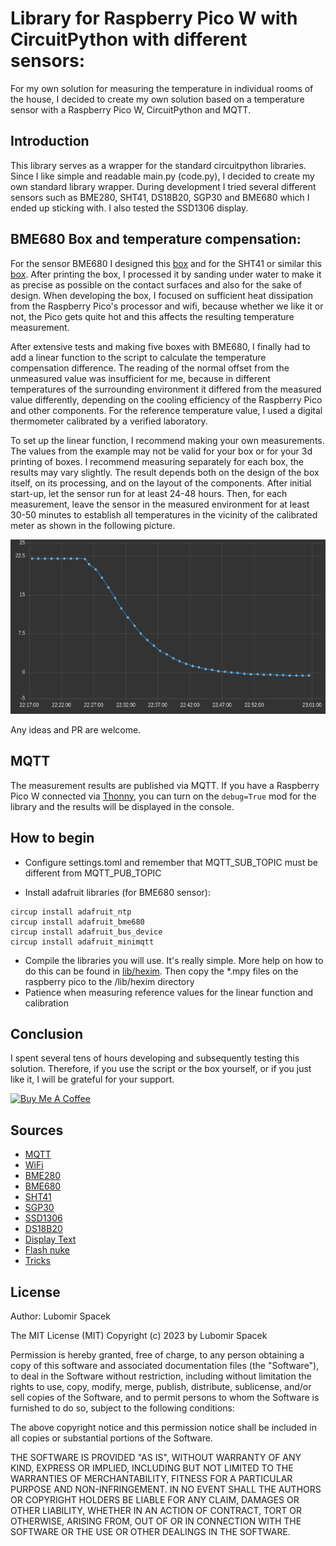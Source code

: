 # Library for Raspberry Pico W with CircuitPython with different sensors:

For my own solution for measuring the temperature in individual rooms of the house, I decided to create my own solution based on a temperature sensor with a Raspberry Pico W, CircuitPython and MQTT.

## Introduction
This library serves as a wrapper for the standard circuitpython libraries. Since I like simple and readable main.py (code.py), I decided to create my own standard library wrapper. During development I tried several different sensors such as BME280, SHT41, DS18B20, SGP30 and BME680 which I ended up sticking with. I also tested the SSD1306 display.

## BME680 Box and temperature compensation:

For the sensor BME680 I designed this [box](https://www.printables.com/model/431150-raspberry-pico-w-bme680) and for the SHT41 or similar this [box](https://www.printables.com/model/431152-raspberry-pico-w-sensor-box). After printing the box, I processed it by sanding under water to make it as precise as possible on the contact surfaces and also for the sake of design. When developing the box, I focused on sufficient heat dissipation from the Raspberry Pico's processor and wifi, because whether we like it or not, the Pico gets quite hot and this affects the resulting temperature measurement.

After extensive tests and making five boxes with BME680, I finally had to add a linear function to the script to calculate the temperature compensation difference. The reading of the normal offset from the unmeasured value was insufficient for me, because in different temperatures of the surrounding environment it differed from the measured value differently, depending on the cooling efficiency of the Raspberry Pico and other components. For the reference temperature value, I used a digital thermometer calibrated by a verified laboratory.

To set up the linear function, I recommend making your own measurements. The values from the example may not be valid for your box or for your 3d printing of boxes. I recommend measuring separately for each box, the results may vary slightly. The result depends both on the design of the box itself, on its processing, and on the layout of the components. After initial start-up, let the sensor run for at least 24-48 hours. Then, for each measurement, leave the sensor in the measured environment for at least 30-50 minutes to establish all temperatures in the vicinity of the calibrated meter as shown in the following picture.

![ch_env.png](./docs/ch_env.png)

Any ideas and PR are welcome.

## MQTT

The measurement results are published via MQTT. If you have a Raspberry Pico W connected via [Thonny](https://thonny.org/), you can turn on the ```debug=True``` mod for the library and the results will be displayed in the console.

## How to begin

- Configure settings.toml and remember that MQTT_SUB_TOPIC must be different from MQTT_PUB_TOPIC

- Install adafruit libraries (for BME680 sensor):
```
circup install adafruit_ntp
circup install adafruit_bme680
circup install adafruit_bus_device
circup install adafruit_minimqtt
```
- Compile the libraries you will use. It's really simple. More help on how to do this can be found in [lib/hexim](./lib/hexim). Then copy the *.mpy files on the raspberry pico to the /lib/hexim directory
- Patience when measuring reference values for the linear function and calibration

## Conclusion

I spent several tens of hours developing and subsequently testing this solution. Therefore, if you use the script or the box yourself, or if you just like it, I will be grateful for your support.

<a href="https://www.buymeacoffee.com/heximcz" target="_blank"><img src="https://cdn.buymeacoffee.com/buttons/default-orange.png" alt="Buy Me A Coffee" height="41" width="174"></a>

## Sources

- [MQTT](https://github.com/adafruit/Adafruit_CircuitPython_MiniMQTT)
- [WiFi](https://learn.adafruit.com/pico-w-wifi-with-circuitpython/pico-w-basic-wifi-test)
- [BME280](https://github.com/adafruit/Adafruit_CircuitPython_BME280)
- [BME680](https://github.com/adafruit/Adafruit_CircuitPython_BME680)
- [SHT41](https://www.rp2040learning.com/code/circuitpython/raspberry-pi-pico-and-sht40-sensor-circuitpython-example.php)
- [SGP30](https://github.com/adafruit/Adafruit_CircuitPython_SGP30)
- [SSD1306](https://github.com/adafruit/Adafruit_CircuitPython_DisplayIO_SSD1306)
- [DS18B20](https://how2electronics.com/interfacing-ds18b20-sensor-with-raspberry-pi-pico/)
- [Display Text](https://github.com/adafruit/Adafruit_CircuitPython_Display_Text)
- [Flash nuke](https://learn.adafruit.com/pico-w-wifi-with-circuitpython/installing-circuitpython)
- [Tricks](https://github.com/todbot/circuitpython-tricks)

## License

Author: Lubomir Spacek

The MIT License (MIT)
Copyright (c) 2023 by Lubomir Spacek

Permission is hereby granted, free of charge, to any person obtaining a copy of this software and associated documentation files (the "Software"), to deal in the Software without restriction, including without limitation the rights to use, copy, modify, merge, publish, distribute, sublicense, and/or sell copies of the Software, and to permit persons to whom the Software is furnished to do so, subject to the following conditions:

The above copyright notice and this permission notice shall be included in all copies or substantial portions of the Software.

THE SOFTWARE IS PROVIDED "AS IS", WITHOUT WARRANTY OF ANY KIND, EXPRESS OR IMPLIED, INCLUDING BUT NOT LIMITED TO THE WARRANTIES OF MERCHANTABILITY, FITNESS FOR A PARTICULAR PURPOSE AND NON-INFRINGEMENT. IN NO EVENT SHALL THE AUTHORS OR COPYRIGHT HOLDERS BE LIABLE FOR ANY CLAIM, DAMAGES OR OTHER LIABILITY, WHETHER IN AN ACTION OF CONTRACT, TORT OR OTHERWISE, ARISING FROM, OUT OF OR IN CONNECTION WITH THE SOFTWARE OR THE USE OR OTHER DEALINGS IN THE SOFTWARE.